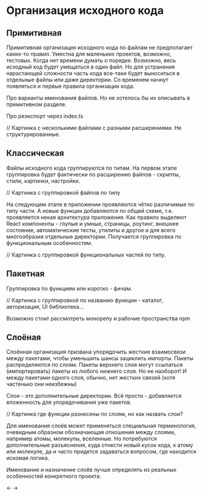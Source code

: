 # Организация исходного кода
## Примитивная

Примитивная организация исходного кода по файлам не предполагает каких-то правил. Уместна для маленьких проектов, возможно, тестовых. Когда нет времени думать о порядке. Возможно, весь исходный код будет умещаться в один файл. Но для устранения нарастающей сложности часть кода все-таки будет выноситься в отдельные файлы или даже директории.  Со временем начнут появляться и первые правила организации кода. 

Про варианты именования файлов. Но не хотелось бы их описывать в примитивном разделе.

Про реэкспорт через index.ts

// Картинка с несколькими файлами с разными расширениями. Не структурированные.
## Классическая

Файлы исходного кода группируются по типам. На первом этапе группировка будет фактически по расширению файлов - скрипты, стили, картинки, настройки.

// Картинка с группировкой файлов по типу

На следующем этапе в приложении проявляются чётко различимые по типу части. А новые функции добавляются по общей схеме, т.е. проявляется некая архитектура приложения. Как правило выделяют React компоненты - глупые и умные, страницы, роутинг, внешнее состояние, автоматические тесты, утилиты и другое и для всего многообразия отдельные директории. Получается группировка по функциональным особенностям.

// Картинка с группировкой функциональных частей по типу. 

## Пакетная

Группировка по функциям или коротко - фичам. 

// Картинка с группировкой по названию функции - каталог, авторизация, UI библиотека... 

Возможно стоит рассмотреть монорепу и рабочие пространства npm

## Слоёная

Слоённая организация призвана упорядочить жесткие взаимосвязи между пакетами, чтобы уменьшить шансы зациклить импорты. Пакеты распределяются по слоям. Пакеты верхнего слоя могут ссылаться (импортировать) пакеты из любого нижнего слоя. Но не наоборот! И между пакетами одного слоя, обычно, нет жестких связей (хотя частенько они неизбежны)

Слои - это дополнительные директории. Всё просто - добавляется вложенность для упорядочивания уже пакетов.

// Картинка где функции разнесены по слоям, но как назвать слои?

Для именования слоёв может применяться специальная терминология, очевидным образном обозначающая отношения между слоями, например атомы, молекулы, вселенные. Но потребуются дополнительные разъяснения, куда отнести новый кусок кода, к атому или молекуле, да и часто придется задаваться вопросом, где находится искомая логика.

Именование и назначение слоёв лучше определять из реальных особенностей конкретного проекта. 

← →